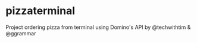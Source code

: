 # pizzaterminal
Project ordering pizza from terminal using Domino's API by @techwithtim &amp; @ggrammar
